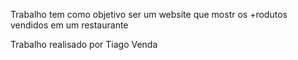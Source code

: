 Trabalho tem como objetivo ser um website que mostr os +rodutos vendidos em um restaurante 

Trabalho realisado por Tiago Venda 
